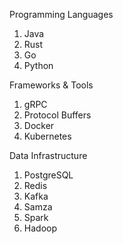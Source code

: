 Programming Languages

1. Java
2. Rust
3. Go
4. Python

Frameworks & Tools

1. gRPC 
2. Protocol Buffers
3. Docker
4. Kubernetes

Data Infrastructure

1. PostgreSQL
2. Redis
3. Kafka
4. Samza
5. Spark
6. Hadoop